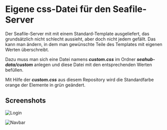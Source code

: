 # Eigene css-Datei für den Seafile-Server

Der Seafile-Server mit mit einem Standard-Template ausgeliefert, das grundsätzlich nicht schlecht aussieht, aber doch nicht jedem gefällt. Das kann man ändern, in dem man gewünschte Teile des Templates mit eigenen Werten überschreibt.

Dazu muss man sich eine Datei namens ***custom.css*** im Ordner ***seahub-data/custom*** anlegen und diese Datei mit den entsprechenden Werten befüllen.

Mit Hilfe der ***custom.css*** aus diesem Repository wird die Standardfarbe orange der Elemente in grün geändert.

## Screenshots

![Login](https://www.focmb.de/gogs/focmb/seafile_custom_css/raw/master/screenshot1.png)

![Navbar](https://www.focmb.de/gogs/focmb/seafile_custom_css/raw/master/screenshot2.png)
